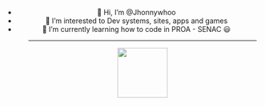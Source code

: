 
<div id="header" align="center">
  <ul>
<li>👋 Hi, I’m @Jhonnywhoo
<li>👀 I’m interested to Dev systems, sites, apps and games
<li>🌱 I’m currently learning how to code in PROA - SENAC 😃
  <ul/>
    <hr>
  <img src="https://c.tenor.com/CGIHMXu6m_4AAAAM/funny.gif" width="100"/>
</div>
